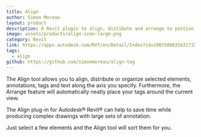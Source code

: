 ```yaml
---
title: Align
author: Simon Moreau
layout: product
description: A Revit plugin to align, distibute and arrange te postion of your model elements
image: assets/products/align-icon-large.png
category: Revit
link: https://apps.autodesk.com/RVT/en/Detail/Index?id=2903508825431715905&appLang=en&os=Win64
tags:
  - align
github: https://github.com/simonmoreau/align-tag
---
```


The Align tool allows you to align, distribute or organize selected elements, annotations, tags and text along the axis you specify. Furthermore, the Arrange feature will automatically neatly place your tags around the current view.

The Align plug-in for Autodesk® Revit® can help to save time while producing complex drawings with large sets of annotation.

Just select a few elements and the Align tool will sort them for you.
